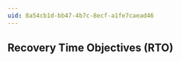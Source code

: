 ```yaml
---
uid: 8a54cb1d-bb47-4b7c-8ecf-a1fe7caead46
---
```

## Recovery Time Objectives (RTO)

<div class="alert is-warning"><p></p></div>

